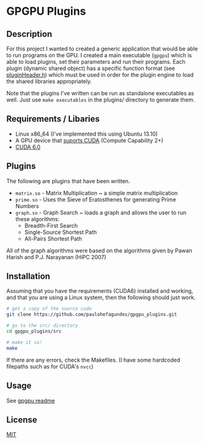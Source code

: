 GPGPU Plugins
=========

Description
----

For this project I wanted to created a generic application that would be able to run programs on the GPU.
I created a main executable (`gpgpu`) which is able to load plugins, set their parameters and run their programs. Each plugin (dynamic shared object) has a specific function format (see [pluginHeader.h](src/plugins/include/pluginHeader.h)) which must be used in order for the plugin engine to load the shared libraries appropriately.

Note that the plugins I've written can be run as standalone executables as well. Just use `make executables` in the plugins/ directory to generate them.


Requirements / Libaries
----

  - Linux x86_64 (I've implemented this using Ubuntu 13.10)
  - A GPU device that [suports CUDA](https://developer.nvidia.com/cuda-gpus) (Compute Capability 2+)
  - [CUDA 6.0](https://developer.nvidia.com/cuda-zone)


Plugins
-----------
The following are plugins that have been written.
- `matrix.so` - Matrix Multiplication ~ a simple matrix multiplication
- `prime.so` - Uses the Sieve of Eratosthenes for generating Prime Numbers
- `graph.so` - Graph Search ~ loads a graph and allows the user to run these algorithms:
    - Breadth-First Search
    - Single-Source Shortest Path
    - All-Pairs Shortest Path

All of the graph algorithms were based on the algorithms given by Pawan Harish and P.J. Narayanan (HiPC 2007)

Installation
--------------
Assuming that you have the requirements (CUDA6) installed and working, and that you are using a Linux system, then the following should just work.

```sh
# get a copy of the source code
git clone https://github.com/paulohefagundes/gpgpu_plugins.git

# go to the src/ directory
cd gpgpu_plugins/src

# make it so!
make
```
If there are any errors, check the Makefiles. (I have some hardcoded filepaths such as for CUDA's `nvcc`)

Usage
-------
See [gpgpu readme](src/README.md)


License
----

[MIT](LICENSE.md)

